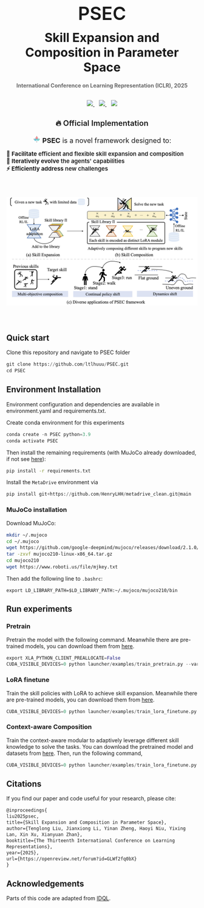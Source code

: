 <div align="center">
  <div style="margin-bottom: 30px">  <!-- 减少底部间距 -->
    <div style="display: flex; flex-direction: column; align-items: center; gap: 8px">  <!-- 新增垂直布局容器 -->
      <h1 align="center" style="margin: 0; line-height: 1;">
        <span style="font-size: 48px; font-weight: 600;">PSEC</span>
      </h1>
    </div>
    <h2 style="font-size: 32px; margin: 20px 0;">Skill Expansion and Composition in Parameter Space</h2>
    <h4 style="color: #666; margin-bottom: 25px;">International Conference on Learning Representation (ICLR), 2025</h4>
    <p align="center" style="margin: 30px 0;">
      <a href="https://arxiv.org/abs/2502.05932">
        <img src="https://img.shields.io/badge/arXiv-2502.05932-b31b1b.svg">
      </a>
      &nbsp;&nbsp;
      <a href="https://ltlhuuu.github.io/PSEC/">
        <img src="https://img.shields.io/badge/🌐_Project_Page-PSEC-blue.svg">
      </a>
      &nbsp;&nbsp;
      <a href="https://arxiv.org/pdf/2502.05932.pdf">
        <img src="https://img.shields.io/badge/📑_Paper-PSEC-green.svg">
      </a>
    </p>
  </div>
</div>

<div align="center">
  <p style="font-size: 20px; font-weight: 600; margin-bottom: 20px;">
    🔥 Official Implementation
  </p>
  <p style="font-size: 18px; max-width: 800px; margin: 0 auto;">
            <img src="assets/icon.svg" width="20"> <b>PSEC</b> is a novel framework designed to:
  </p>
</div>
<div align="left">
  <p style="font-size: 15px; font-weight: 600; margin-bottom: 20px;">
    🚀 <b>Facilitate</b> efficient and flexible skill expansion and composition <br>
     🔄 <b>Iteratively evolve</b> the agents' capabilities<br>
      ⚡ <b>Efficiently address</b> new challenges
  </p>
</div>

<p align="center">
 <img src="assets/intro.png" width="800" style="margin: 40px 0;">
</p>
<!-- <div align="center">
 <a href="https://github.com/ltlhuuu/PSEC/stargazers">
   <img src="https://img.shields.io/github/stars/ltlhuuu/PSEC?style=social" alt="GitHub stars">
 </a>
 &nbsp;
 <a href="https://github.com/ltlhuuu/PSEC/network/members">
   <img src="https://img.shields.io/github/forks/ltlhuuu/PSEC?style=social" alt="GitHub forks">
 </a>
 &nbsp;
 <a href="https://github.com/ltlhuuu/PSEC/issues">
   <img src="https://img.shields.io/github/issues/ltlhuuu/PSEC?style=social" alt="GitHub issues">
 </a>
</div> -->


## Quick start
Clone this repository and navigate to PSEC folder
```python
git clone https://github.com/ltlhuuu/PSEC.git
cd PSEC
```
## Environment Installation
Environment configuration and dependencies are available in environment.yaml and requirements.txt.

Create conda environment for this experiments
```python
conda create -n PSEC python=3.9
conda activate PSEC
```
Then install the remaining requirements (with MuJoCo already downloaded, if not see [here](#MuJoCo-installation)): 
```bash
pip install -r requirements.txt
```

Install the `MetaDrive` environment via
```python
pip install git+https://github.com/HenryLHH/metadrive_clean.git@main
```
### MuJoCo installation
Download MuJoCo:
```bash
mkdir ~/.mujoco
cd ~/.mujoco
wget https://github.com/google-deepmind/mujoco/releases/download/2.1.0/mujoco210-linux-x86_64.tar.gz
tar -zxvf mujoco210-linux-x86_64.tar.gz
cd mujoco210
wget https://www.roboti.us/file/mjkey.txt
```
Then add the following line to `.bashrc`:
```
export LD_LIBRARY_PATH=$LD_LIBRARY_PATH:~/.mujoco/mujoco210/bin
```
## Run experiments
### Pretrain
Pretrain the model with the following command. Meanwhile there are pre-trained models, you can download them from [here](https://drive.google.com/drive/folders/1lpcShmYoKVt4YMH66JBiA0MhYEV9aEYy?usp=sharing).
```python
export XLA_PYTHON_CLIENT_PREALLOCATE=False
CUDA_VISIBLE_DEVICES=0 python launcher/examples/train_pretrain.py --variant 0 --seed 0
```
### LoRA finetune
Train the skill policies with LoRA to achieve skill expansion. Meanwhile there are pre-trained models, you can download them from [here](https://drive.google.com/drive/folders/1lpcShmYoKVt4YMH66JBiA0MhYEV9aEYy?usp=sharing).
```python
CUDA_VISIBLE_DEVICES=0 python launcher/examples/train_lora_finetune.py --com_method 0 --model_cls 'LoRALearner' --variant 0 --seed 0
```
### Context-aware Composition
Train the context-aware modular to adaptively leverage different skill knowledge to solve the tasks. You can download the pretrained model and datasets from [here](https://drive.google.com/drive/folders/1lpcShmYoKVt4YMH66JBiA0MhYEV9aEYy?usp=sharing). Then, run the following command,
```python
CUDA_VISIBLE_DEVICES=0 python launcher/examples/train_lora_finetune.py --com_method 0 --model_cls 'LoRASLearner' --variant 0 --seed 0
```

## Citations
If you find our paper and code useful for your research, please cite:
```
@inproceedings{
liu2025psec,
title={Skill Expansion and Composition in Parameter Space},
author={Tenglong Liu, Jianxiong Li, Yinan Zheng, Haoyi Niu, Yixing Lan, Xin Xu, Xianyuan Zhan},
booktitle={The Thirteenth International Conference on Learning Representations},
year={2025},
url={https://openreview.net/forum?id=GLWf2fq0bX}
}
```

## Acknowledgements

Parts of this code are adapted from [IDQL](https://github.com/philippe-eecs/IDQL).
